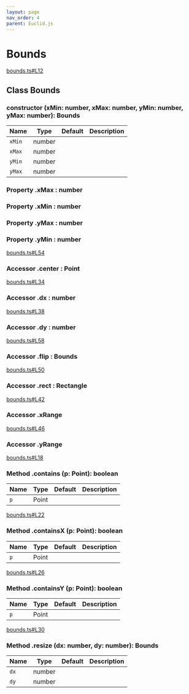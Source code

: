 ```yaml
---
layout: page
nav_order: 4
parent: Euclid.js
---
```


# Bounds

<div class="docs-item" markdown="1">

<div><a class="source" target="_blank" href="https://github.com/mathigon/euclid.js/tree/master/src/bounds.ts#L12">bounds.ts#L12</a></div>

## <span class="pill">Class</span> Bounds

<div class="docs-item" markdown="1">

### constructor <span class="signature">(xMin: number, xMax: number, yMin: number, yMax: number): Bounds</span>

| Name | Type | Default | Description |
| --- | --- | --- | --- |
| `xMin` | number |  |  |
| `xMax` | number |  |  |
| `yMin` | number |  |  |
| `yMax` | number |  |  |


</div>

<div class="docs-item" markdown="1">

### <span class="pill">Property</span> .xMax <span class="signature">: number</span>

</div>

<div class="docs-item" markdown="1">

### <span class="pill">Property</span> .xMin <span class="signature">: number</span>

</div>

<div class="docs-item" markdown="1">

### <span class="pill">Property</span> .yMax <span class="signature">: number</span>

</div>

<div class="docs-item" markdown="1">

### <span class="pill">Property</span> .yMin <span class="signature">: number</span>

</div>

<div class="docs-item" markdown="1">

<div><a class="source" target="_blank" href="https://github.com/mathigon/euclid.js/tree/master/src/bounds.ts#L54">bounds.ts#L54</a></div>

### <span class="pill">Accessor</span> .center <span class="signature">: Point</span>

</div>

<div class="docs-item" markdown="1">

<div><a class="source" target="_blank" href="https://github.com/mathigon/euclid.js/tree/master/src/bounds.ts#L34">bounds.ts#L34</a></div>

### <span class="pill">Accessor</span> .dx <span class="signature">: number</span>

</div>

<div class="docs-item" markdown="1">

<div><a class="source" target="_blank" href="https://github.com/mathigon/euclid.js/tree/master/src/bounds.ts#L38">bounds.ts#L38</a></div>

### <span class="pill">Accessor</span> .dy <span class="signature">: number</span>

</div>

<div class="docs-item" markdown="1">

<div><a class="source" target="_blank" href="https://github.com/mathigon/euclid.js/tree/master/src/bounds.ts#L58">bounds.ts#L58</a></div>

### <span class="pill">Accessor</span> .flip <span class="signature">: Bounds</span>

</div>

<div class="docs-item" markdown="1">

<div><a class="source" target="_blank" href="https://github.com/mathigon/euclid.js/tree/master/src/bounds.ts#L50">bounds.ts#L50</a></div>

### <span class="pill">Accessor</span> .rect <span class="signature">: Rectangle</span>

</div>

<div class="docs-item" markdown="1">

<div><a class="source" target="_blank" href="https://github.com/mathigon/euclid.js/tree/master/src/bounds.ts#L42">bounds.ts#L42</a></div>

### <span class="pill">Accessor</span> .xRange

</div>

<div class="docs-item" markdown="1">

<div><a class="source" target="_blank" href="https://github.com/mathigon/euclid.js/tree/master/src/bounds.ts#L46">bounds.ts#L46</a></div>

### <span class="pill">Accessor</span> .yRange

</div>

<div class="docs-item" markdown="1">

<div><a class="source" target="_blank" href="https://github.com/mathigon/euclid.js/tree/master/src/bounds.ts#L18">bounds.ts#L18</a></div>

### <span class="pill">Method</span> .contains <span class="signature">(p: Point): boolean</span>

| Name | Type | Default | Description |
| --- | --- | --- | --- |
| `p` | Point |  |  |


</div>

<div class="docs-item" markdown="1">

<div><a class="source" target="_blank" href="https://github.com/mathigon/euclid.js/tree/master/src/bounds.ts#L22">bounds.ts#L22</a></div>

### <span class="pill">Method</span> .containsX <span class="signature">(p: Point): boolean</span>

| Name | Type | Default | Description |
| --- | --- | --- | --- |
| `p` | Point |  |  |


</div>

<div class="docs-item" markdown="1">

<div><a class="source" target="_blank" href="https://github.com/mathigon/euclid.js/tree/master/src/bounds.ts#L26">bounds.ts#L26</a></div>

### <span class="pill">Method</span> .containsY <span class="signature">(p: Point): boolean</span>

| Name | Type | Default | Description |
| --- | --- | --- | --- |
| `p` | Point |  |  |


</div>

<div class="docs-item" markdown="1">

<div><a class="source" target="_blank" href="https://github.com/mathigon/euclid.js/tree/master/src/bounds.ts#L30">bounds.ts#L30</a></div>

### <span class="pill">Method</span> .resize <span class="signature">(dx: number, dy: number): Bounds</span>

| Name | Type | Default | Description |
| --- | --- | --- | --- |
| `dx` | number |  |  |
| `dy` | number |  |  |


</div>

</div>